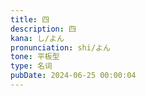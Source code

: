 ```yaml
---
title: 四
description: 四
kana: し/よん
pronunciation: shi/よん
tone: 平板型
type: 名词
pubDate: 2024-06-25 00:00:04
---
```

